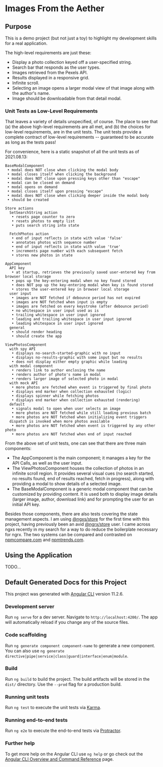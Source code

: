 # Images From the Aether

## Purpose

This is a demo project (but not just a toy) to highlight my development skills for a real application.

The high-level requirements are just these:

- Display a photo collection keyed off a user-specified string.
- Search bar that responds as the user types.
- Images retrieved from the Pexels API.
- Results displayed in a responsive grid.
- Infinite scroll.
- Selecting an image opens a larger modal view of that image along with the author's name.
- Image should be downloadable from that detail modal.

### Unit Tests as Low-Level Requirements

That leaves a variety of details unspecified, of course. The place to see that
(a) the above high-level requirements are all met, and (b) the choices for low-level requirements,
are in the unit tests.
The unit tests provide a complete contract of low-level requirements -- guaranteed to be
accurate as long as the tests pass!

For convenience, here is a static snapshot of all the unit tests as of 2021.08.13:

```text
BaseModalComponent
 • modal does NOT close when clicking the modal body
 • modal closes itself when clicking the background
 • modal does NOT close upon pressing keys other than "escape"
 • modal can be closed on demand
 • modal opens on demand
 • modal closes itself upon pressing "escape"
 • modal does NOT close when clicking deeper inside the modal body
 • should be created

Store actions
  SetSearchString action
   • resets page counter to zero
   • resets photos to empty list
   • puts search string into state

  FetchPhotos action
   • end of input reflects in state with value 'false'
   • annotates photos with sequence number
   • end of input reflects in state with value 'true'
   • increments page number with each subsequent fetch
   • stores new photos in state

AppComponent
  API key
   • at startup, retrieves the previously saved user-entered key from browser local storage
   • pops up the key-entering modal when no key found stored
   • does NOT pop up the key-entering modal when key is found stored
   • stores the user-entered key in browser local storage
  user input
   • images are NOT fetched if debounce period has not expired
   • images are NOT fetched when input is empty
   • images are fetched on every keystroke (after debounce period)
   • no whitespace in user input used as is
   • trailing whitespace in user input ignored
   • leading and trailing whitespace in user input ignored
   • leading whitespace in user input ignored
  general
   • should render heading
   • should create the app

ViewPhotosComponent
  with spy API
   • displays no-search-started-graphic with no input
   • displays no-results-graphic with some input but no results
   • does not display either empty graphic while loading
  with modal component
   • renders link to author enclosing the name
   • renders author of photo's name in modal
   • renders larger image of selected photo in modal
  with mock API
   • more photos are fetched when event is triggered by final photo
   • displays end marker when collection exhausted (logic)
   • displays spinner while fetching photos
   • displays end marker when collection exhausted (rendering)
  default
   • signals modal to open when user selects an image
   • more photos are NOT fetched while still loading previous batch
   • more photos are NOT fetched when initializing event triggers
  dispatch is invoked when more photos available
   • more photos are NOT fetched when event is triggered by any other photo
   • more photos are NOT fetched when end of input reached
```

From the above set of unit tests, one can see that there are three main components:

- The AppComponent is the main component; it manages a key for the API Calls, as well as the user input.
- The ViewPhotosComponent houses the collection of photos in an infinite scroll region. It provides several visual cues (no search started, no results found, end of results reached, fetch in progress), along with providing a modal to show details of a selected image.
- The BaseModalComponent is a generic modal component that can be customized by providing content. It is used both to display image details (larger image, author, download link) and for prompting the user for an initial API key.

Besides those components, there are also tests covering the state management aspects.
I am using [@ngxs/store](https://github.com/ngxs/store#readme) for the first time with this project, having previously been an avid [@ngrx/store](https://github.com/ngrx/platform#readme) user.
I came across ngxs recently in my search for a way to do reduce the boilerplate necessary for ngrx.
The two systems can be compared and contrasted on [npmcompare.com](https://npmcompare.com/compare/@ngrx/store,@ngxs/store) and [npmtrends.com](https://www.npmtrends.com/@ngrx/store-vs-@ngxs/store).

## Using the Application

TODO...


## Default Generated Docs for this Project

This project was generated with [Angular CLI](https://github.com/angular/angular-cli) version 11.2.6.

### Development server

Run `ng serve` for a dev server. Navigate to `http://localhost:4200/`. The app will automatically reload if you change any of the source files.

### Code scaffolding

Run `ng generate component component-name` to generate a new component. You can also use `ng generate directive|pipe|service|class|guard|interface|enum|module`.

### Build

Run `ng build` to build the project. The build artifacts will be stored in the `dist/` directory. Use the `--prod` flag for a production build.

### Running unit tests

Run `ng test` to execute the unit tests via [Karma](https://karma-runner.github.io).

### Running end-to-end tests

Run `ng e2e` to execute the end-to-end tests via [Protractor](http://www.protractortest.org/).

### Further help

To get more help on the Angular CLI use `ng help` or go check out the [Angular CLI Overview and Command Reference](https://angular.io/cli) page.
